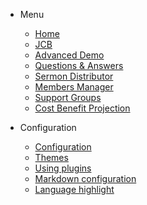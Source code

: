 <!-- _navbar.md -->

* Menu
  * [Home](/)
  * [JCB](component-builder/jcb.md "JCB")
  * [Advanced Demo](advanced-demo/advancedDemo.md "Advanced Demo")
  * [Questions & Answers](questionAndAnswer.md "Questions & Answers")
  * [Sermon Distributor](sermonDistributor.md "Sermon Distributor")
  * [Members Manager](membersManager.md "Members Manager")
  * [Support Groups](supportGroups.md "Support Groups")
  * [Cost Benefit Projection](costBenefitProjection.md "CBP")

* Configuration
  * [Configuration](configuration.md)
  * [Themes](themes.md)
  * [Using plugins](plugins.md)
  * [Markdown configuration](markdown.md)
  * [Language highlight](language-highlight.md)
